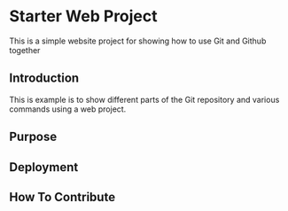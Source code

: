 # Starter Web Project

This is a simple website project for showing how to use Git and Github together

## Introduction

This is example is to show different parts of the Git repository and various commands using a web project.

## Purpose

## Deployment

## How To Contribute  
